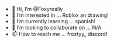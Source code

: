 - 👋 Hi, I’m @Foxyreally
- 👀 I’m interested in ... Roblox an drawing!
- 🌱 I’m currently learning ... spanish!
- 💞️ I’m looking to collaborate on ... N/A
- 📫 How to reach me ... froztyy_ discord!

<!---
Foxyreally/Foxyreally is a ✨ special ✨ repository because its `README.md` (this file) appears on your GitHub profile.
You can click the Preview link to take a look at your changes.
--->
